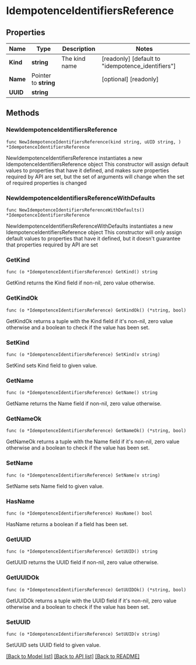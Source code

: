 # IdempotenceIdentifiersReference

## Properties

Name | Type | Description | Notes
------------ | ------------- | ------------- | -------------
**Kind** | **string** | The kind name | [readonly] [default to "idempotence_identifiers"]
**Name** | Pointer to **string** |  | [optional] [readonly] 
**UUID** | **string** |  | 

## Methods

### NewIdempotenceIdentifiersReference

`func NewIdempotenceIdentifiersReference(kind string, uUID string, ) *IdempotenceIdentifiersReference`

NewIdempotenceIdentifiersReference instantiates a new IdempotenceIdentifiersReference object
This constructor will assign default values to properties that have it defined,
and makes sure properties required by API are set, but the set of arguments
will change when the set of required properties is changed

### NewIdempotenceIdentifiersReferenceWithDefaults

`func NewIdempotenceIdentifiersReferenceWithDefaults() *IdempotenceIdentifiersReference`

NewIdempotenceIdentifiersReferenceWithDefaults instantiates a new IdempotenceIdentifiersReference object
This constructor will only assign default values to properties that have it defined,
but it doesn't guarantee that properties required by API are set

### GetKind

`func (o *IdempotenceIdentifiersReference) GetKind() string`

GetKind returns the Kind field if non-nil, zero value otherwise.

### GetKindOk

`func (o *IdempotenceIdentifiersReference) GetKindOk() (*string, bool)`

GetKindOk returns a tuple with the Kind field if it's non-nil, zero value otherwise
and a boolean to check if the value has been set.

### SetKind

`func (o *IdempotenceIdentifiersReference) SetKind(v string)`

SetKind sets Kind field to given value.


### GetName

`func (o *IdempotenceIdentifiersReference) GetName() string`

GetName returns the Name field if non-nil, zero value otherwise.

### GetNameOk

`func (o *IdempotenceIdentifiersReference) GetNameOk() (*string, bool)`

GetNameOk returns a tuple with the Name field if it's non-nil, zero value otherwise
and a boolean to check if the value has been set.

### SetName

`func (o *IdempotenceIdentifiersReference) SetName(v string)`

SetName sets Name field to given value.

### HasName

`func (o *IdempotenceIdentifiersReference) HasName() bool`

HasName returns a boolean if a field has been set.

### GetUUID

`func (o *IdempotenceIdentifiersReference) GetUUID() string`

GetUUID returns the UUID field if non-nil, zero value otherwise.

### GetUUIDOk

`func (o *IdempotenceIdentifiersReference) GetUUIDOk() (*string, bool)`

GetUUIDOk returns a tuple with the UUID field if it's non-nil, zero value otherwise
and a boolean to check if the value has been set.

### SetUUID

`func (o *IdempotenceIdentifiersReference) SetUUID(v string)`

SetUUID sets UUID field to given value.



[[Back to Model list]](../README.md#documentation-for-models) [[Back to API list]](../README.md#documentation-for-api-endpoints) [[Back to README]](../README.md)


